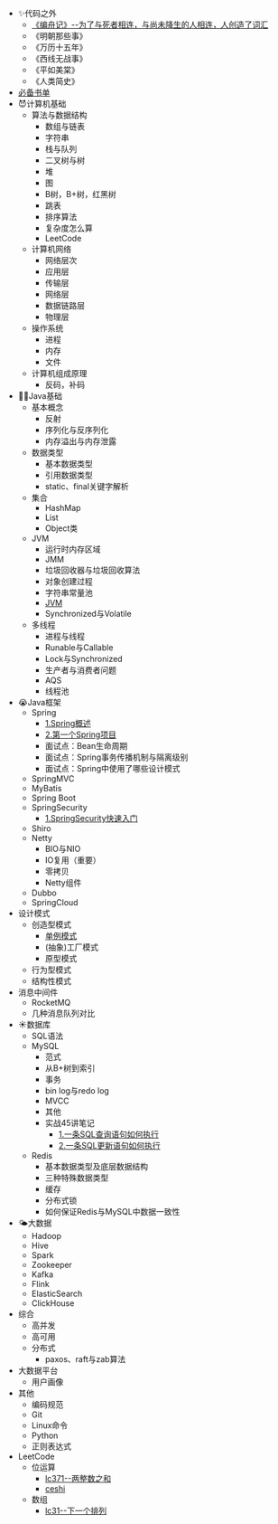 - ✨代码之外
  - [《编舟记》--为了与死者相连，与尚未降生的人相连，人创造了词汇](代码之外/编舟记.md)
  - 《明朝那些事》
  - 《万历十五年》
  - 《西线无战事》
  - 《平如美棠》
  - 《人类简史》
- [必备书单](必备书单.md)
- 😈计算机基础
  - 算法与数据结构
    - 数组与链表
    - 字符串
    - 栈与队列
    - 二叉树与树
    - 堆
    - 图
    - B树，B+树，红黑树
    - 跳表
    - 排序算法
    - 复杂度怎么算
    - LeetCode
  - 计算机网络
    - 网络层次
    - 应用层
    - 传输层
    - 网络层
    - 数据链路层
    - 物理层
  - 操作系统
    - 进程
    - 内存
    - 文件
  - 计算机组成原理
    - 反码，补码
- 👌🏻Java基础
  - 基本概念
    - 反射
    - 序列化与反序列化
    - 内存溢出与内存泄露
  - 数据类型
    - 基本数据类型
    - 引用数据类型
    - static、final关键字解析
  - 集合
    - HashMap
    - List
    - Object类
  - JVM
    - 运行时内存区域
    - JMM
    - 垃圾回收器与垃圾回收算法
    - 对象创建过程
    - 字符串常量池
    - [JVM](JVM.md)
    - Synchronized与Volatile
  - 多线程
    - 进程与线程
    - Runable与Callable
    - Lock与Synchronized
    - 生产者与消费者问题
    - AQS
    - 线程池
- 😭Java框架
  - Spring
    - [1.Spring概述](Java框架/Spring/1.Spring概述.md)
    - [2.第一个Spring项目](Java框架/Spring/2.第一个Spring项目.md)
    - 面试点：Bean生命周期
    - 面试点：Spring事务传播机制与隔离级别
    - 面试点：Spring中使用了哪些设计模式
  - SpringMVC
  - MyBatis
  - Spring Boot
  - SpringSecurity
    - [1.SpringSecurity快速入门](Java框架/SpringSecurity/SpringSecurity快速入门.md)
  - Shiro
  - Netty
    - BIO与NIO
    - IO复用（重要）
    - 零拷贝
    - Netty组件
  - Dubbo
  - SpringCloud
- 设计模式
  - 创造型模式
    - [单例模式](设计模式/单例模式.md)
    - (抽象)工厂模式
    - 原型模式
  - 行为型模式
  - 结构性模式
- 消息中间件
  - RocketMQ
  - 几种消息队列对比
- ☀️数据库
  - SQL语法
  - MySQL
    - 范式
    - 从B+树到索引
    - 事务
    - bin log与redo log
    - MVCC
    - 其他
    - 实战45讲笔记
      - [1.一条SQL查询语句如何执行](数据库/MySQL/实战45讲/一条SQL查询语句如何执行.md)
      - [2.一条SQL更新语句如何执行](数据库/MySQL/实战45讲/一条SQL更新语句如何执行.md)
  - Redis
    - 基本数据类型及底层数据结构
    - 三种特殊数据类型
    - 缓存
    - 分布式锁
    - 如何保证Redis与MySQL中数据一致性
- 🌤️大数据
  - Hadoop
  - Hive
  - Spark
  - Zookeeper
  - Kafka
  - Flink
  - ElasticSearch
  - ClickHouse
- 综合
  - 高并发
  - 高可用
  - 分布式
    - paxos、raft与zab算法
- 大数据平台
  - 用户画像
- 其他
  - 编码规范
  - Git
  - Linux命令
  - Python
  - 正则表达式
- LeetCode
  - 位运算
    - [lc371--两整数之和](leetcode/位运算/lc371.md)
    - [ceshi](leetcode/位运算/lc372.md)
  - 数组
    - [lc31--下一个排列](leetcode/数组/lc31.md)